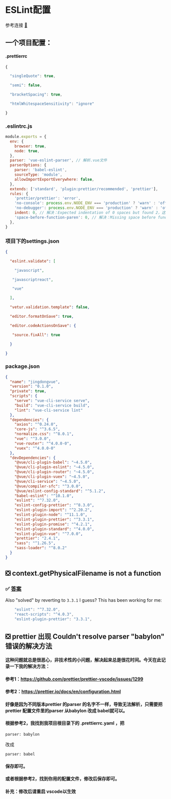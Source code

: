 

# ESLint配置

参考连接 [🔗](https://www.panyanbin.com/article/b679027e.html)

## 一个项目配置：

#### .prettierrc 

```js
{

  "singleQuote": true,

  "semi": false,

  "bracketSpacing": true,

  "htmlWhitespaceSensitivity": "ignore"

}
```



### .eslintrc.js

```js
module.exports = {
  env: {
    browser: true,
    node: true,
  },
  parser: 'vue-eslint-parser', // 解析.vue文件
  parserOptions: {
    parser: 'babel-eslint',
    sourceType: 'module',
    allowImportExportEverywhere: false,
  },
  extends: ['standard', 'plugin:prettier/recommended', 'prettier'],
  rules: {
    'prettier/prettier': 'error',
    'no-console': process.env.NODE_ENV === 'production' ? 'warn' : 'off',
    'no-debugger': process.env.NODE_ENV === 'production' ? 'warn' : 'off',
    indent: 0, // 解决：Expected indentation of 0 spaces but found 2，这个报错
    'space-before-function-paren': 0, // 解决：Missing space before function parentheses，这个报错，就是你写的函数，函数名字和后面随之带着的括号之后没有空格，加上之后可以自动加上
  },
}
```



### 项目下的settings.json

```json
{

  "eslint.validate": [

    "javascript",

   "javascriptreact",

   "vue"

  ],

  "vetur.validation.template": false,

  "editor.formatOnSave": true,

  "editor.codeActionsOnSave": {

   "source.fixAll": true

  }

}
```



### package.json

```json
{
  "name": "jingdongvue",
  "version": "0.1.0",
  "private": true,
  "scripts": {
    "serve": "vue-cli-service serve",
    "build": "vue-cli-service build",
    "lint": "vue-cli-service lint"
  },
  "dependencies": {
    "axios": "^0.24.0",
    "core-js": "^3.6.5",
    "normalize.css": "^8.0.1",
    "vue": "^3.0.0",
    "vue-router": "^4.0.0-0",
    "vuex": "^4.0.0-0"
  },
  "devDependencies": {
    "@vue/cli-plugin-babel": "~4.5.0",
    "@vue/cli-plugin-eslint": "~4.5.0",
    "@vue/cli-plugin-router": "~4.5.0",
    "@vue/cli-plugin-vuex": "~4.5.0",
    "@vue/cli-service": "~4.5.0",
    "@vue/compiler-sfc": "^3.0.0",
    "@vue/eslint-config-standard": "^5.1.2",
    "babel-eslint": "^10.1.0",
    "eslint": "^7.32.0",
    "eslint-config-prettier": "^8.3.0",
    "eslint-plugin-import": "^2.20.2",
    "eslint-plugin-node": "^11.1.0",
    "eslint-plugin-prettier": "^3.3.1",
    "eslint-plugin-promise": "^4.2.1",
    "eslint-plugin-standard": "^4.0.0",
    "eslint-plugin-vue": "^7.0.0",
    "prettier": "2.4.1",
    "sass": "^1.26.5",
    "sass-loader": "^8.0.2"
  }
}
```





## ❎ context.getPhysicalFilename is not a function

### ✅ [答案](https://github.com/prettier/eslint-plugin-prettier/issues/434)

Also "solved" by reverting to `3.3.1` I guess? This has been working for me:

```js
    "eslint": "^7.32.0",
    "react-scripts": "^4.0.3", 
    "eslint-plugin-prettier": "3.3.1",
```



## ❎ prettier 出现 Couldn't resolve parser "babylon" 错误的解决方法

#### 这种问题就总是很恶心，非技术性的小问题，解决起来总是很花时间。今天在此记录一下我的解决方法：

#### 参考1：https://github.com/prettier/prettier-vscode/issues/1299

#### 参考2：https://prettier.io/docs/en/configuration.html

#### 好像是因为不同版本prettier 的parser 的名字不一样，导致无法解析，只需要把prettier 配置文件里的parser 从babylon 改成 babel就可以。

#### 根据参考2，我找到我项目根目录下的 .prettierrc.yaml ，把

```
parser: babylon
```

改成

```
parser: babel
```

#### 保存即可。

#### 或者根据参考2，找到你用的配置文件，修改后保存即可。

#### 补充：修改后请重启 vscode以生效
